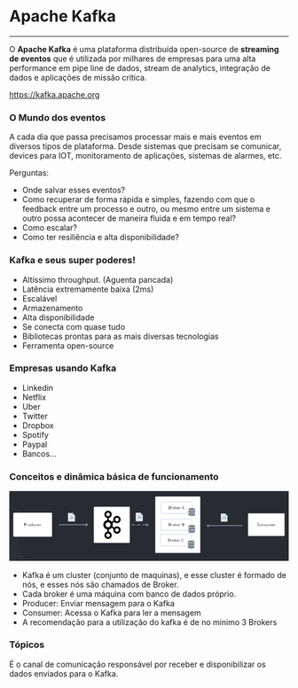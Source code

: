 # Apache Kafka
---

O **Apache Kafka** é uma plataforma distribuída open-source de **streaming de eventos** que é utilizada por milhares de empresas para uma alta performance em pipe line de dados, stream de analytics, integração de dados e aplicações de missão crítica.

https://kafka.apache.org

### O Mundo dos eventos
A cada dia que passa precisamos processar mais e mais eventos em diversos tipos de plataforma. Desde sistemas que precisam se comunicar, devices para IOT, monitoramento de aplicações, sistemas de alarmes, etc.

Perguntas:
- Onde salvar esses eventos?
- Como recuperar de forma rápida e simples, fazendo com que o feedback entre um processo e outro, ou mesmo entre um sistema e outro possa acontecer de maneira fluida e em tempo real?
- Como escalar?
- Como ter resiliência e alta disponibilidade?

### Kafka e seus super poderes!
- Altíssimo throughput. (Aguenta pancada)
- Latência extremamente baixa (2ms)
- Escalável
- Armazenamento
- Alta disponibilidade
- Se conecta com quase tudo
- Bibliotecas prontas para as mais diversas tecnologias
- Ferramenta open-source

### Empresas usando Kafka
- Linkedin
- Netflix
- Uber
- Twitter
- Dropbox
- Spotify
- Paypal
- Bancos...

### Conceitos e dinâmica básica de funcionamento
![Conceitos e dinâmica básica de funcionamento](./.github/kafka-dinamica.png)

- Kafka é um cluster (conjunto de maquinas), e esse cluster é formado de nós, e esses nós são chamados de Broker.
- Cada broker é uma máquina com banco de dados próprio.
- Producer: Enviar mensagem para o Kafka
- Consumer: Acessa o Kafka para ler a mensagem
- A recomendação para a utilização do kafka é de no minimo 3 Brokers

### Tópicos
É o canal de comunicação responsável por receber e disponibilizar os dados enviados para o Kafka.

